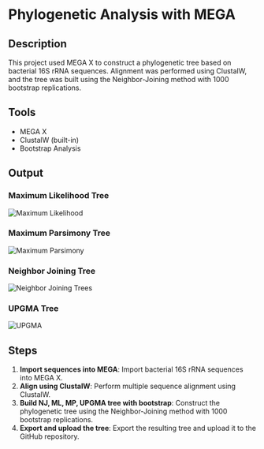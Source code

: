 
# Phylogenetic Analysis with MEGA

## Description
This project used MEGA X to construct a phylogenetic tree based on bacterial 16S rRNA sequences. Alignment was performed using ClustalW, and the tree was built using the Neighbor-Joining method with 1000 bootstrap replications.

## Tools
- MEGA X
- ClustalW (built-in)
- Bootstrap Analysis

## Output
### Maximum Likelihood Tree
![Maximum Likelihood](https://github.com/user-attachments/assets/a6642d5a-14f6-4176-8725-1293a5891279)

### Maximum Parsimony Tree
![Maximum Parsimony](https://github.com/user-attachments/assets/6cfde645-5903-46a2-b0a2-7db84b4d197b)

### Neighbor Joining Tree
![Neighbor Joining Trees](https://github.com/user-attachments/assets/67b9cacb-4b0e-4691-a900-9a8cbefffb0e)

### UPGMA Tree
![UPGMA](https://github.com/user-attachments/assets/18377e54-d89e-4c78-a133-de0fd2b6f3d6)

## Steps
1. **Import sequences into MEGA**: Import bacterial 16S rRNA sequences into MEGA X.
2. **Align using ClustalW**: Perform multiple sequence alignment using ClustalW.
3. **Build NJ, ML, MP, UPGMA tree with bootstrap**: Construct the phylogenetic tree using the Neighbor-Joining method with 1000 bootstrap replications.
4. **Export and upload the tree**: Export the resulting tree and upload it to the GitHub repository.



